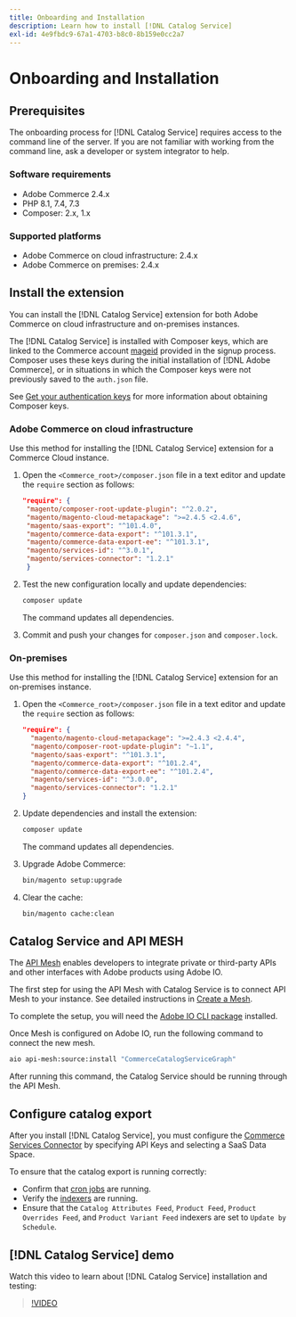 ```yaml
---
title: Onboarding and Installation
description: Learn how to install [!DNL Catalog Service]
exl-id: 4e9fbdc9-67a1-4703-b8c0-8b159e0cc2a7
---
```

# Onboarding and Installation

## Prerequisites

The onboarding process for [!DNL Catalog Service] requires access to the command line of the server. If you are not familiar with working from the command line, ask a developer or system integrator to help.

### Software requirements

-  Adobe Commerce 2.4.x
-  PHP 8.1, 7.4, 7.3
-  Composer: 2.x, 1.x

### Supported platforms

-  Adobe Commerce on cloud infrastructure: 2.4.x
-  Adobe Commerce on premises: 2.4.x

## Install the extension

You can install the [!DNL Catalog Service] extension for both Adobe Commerce on cloud infrastructure and on-premises instances.

The [!DNL Catalog Service] is installed with Composer keys, which are linked to the Commerce account [mageid](https://developer.adobe.com/commerce/marketplace/guides/sellers/profile-personal/#field-descriptions) provided in the signup process. Composer uses these keys during the initial installation of [!DNL Adobe Commerce], or in situations in which the Composer keys were not previously saved to the `auth.json` file.

See [Get your authentication keys](https://devdocs.magento.com/guides/v2.4/install-gde/prereq/connect-auth.html) for more information about obtaining Composer keys.

### Adobe Commerce on cloud infrastructure

Use this method for installing the [!DNL Catalog Service] extension for a Commerce Cloud instance.

1. Open the `<Commerce_root>/composer.json` file in a text editor and update the `require` section as follows:

   ```json
   "require": {
    "magento/composer-root-update-plugin": "^2.0.2",
    "magento/magento-cloud-metapackage": ">=2.4.5 <2.4.6",
    "magento/saas-export": "^101.4.0",
    "magento/commerce-data-export": "^101.3.1",
    "magento/commerce-data-export-ee": "^101.3.1",
    "magento/services-id": "^3.0.1",
    "magento/services-connector": "1.2.1"
    }
   ```

1. Test the new configuration locally and update dependencies:

   ```bash
   composer update
   ```

   The command updates all dependencies.

1. Commit and push your changes for `composer.json` and `composer.lock`.

### On-premises

Use this method for installing the [!DNL Catalog Service] extension for an on-premises instance.

1. Open the `<Commerce_root>/composer.json` file in a text editor and update the `require` section as follows:

   ```json
   "require": {
     "magento/magento-cloud-metapackage": ">=2.4.3 <2.4.4",
     "magento/composer-root-update-plugin": "~1.1",
     "magento/saas-export": "^101.3.1",
     "magento/commerce-data-export": "^101.2.4",    
     "magento/commerce-data-export-ee": "^101.2.4",
     "magento/services-id": "^3.0.0",
     "magento/services-connector": "1.2.1"
   }
   ```

1. Update dependencies and install the extension:

   ```bash
   composer update
   ```

   The command updates all dependencies.

1. Upgrade Adobe Commerce:

   ```bash
   bin/magento setup:upgrade
   ```

1. Clear the cache:

   ```bash
   bin/magento cache:clean
   ```


## Catalog Service and API MESH

The [API Mesh](https://developer.adobe.com/graphql-mesh-gateway/gateway/overview/) enables developers to integrate private or third-party APIs and other interfaces with Adobe products using Adobe IO.

The first step for using the API Mesh with Catalog Service is to connect API Mesh to your instance. See detailed instructions in [Create a Mesh](https://developer.adobe.com/graphql-mesh-gateway/gateway/create-mesh/).

To complete the setup, you will need the [Adobe IO CLI package](https://developer.adobe.com/runtime/docs/guides/tools/cli_install/) installed.

Once Mesh is configured on Adobe IO, run the following command to connect the new mesh.

```bash
aio api-mesh:source:install "CommerceCatalogServiceGraph"
```

After running this command, the Catalog Service should be running through the API Mesh.

## Configure catalog export

After you install [!DNL Catalog Service], you must configure the [Commerce Services Connector](../landing/saas.md) by specifying API Keys and selecting a SaaS Data Space.

To ensure that the catalog export is running correctly:

-  Confirm that [cron jobs](https://experienceleague.adobe.com/docs/commerce-operations/configuration-guide/cli/configure-cron-jobs.html) are running. 
-  Verify the [indexers](https://experienceleague.adobe.com/docs/commerce-operations/configuration-guide/cli/manage-indexers.html) are running.
-  Ensure that the `Catalog Attributes Feed`, `Product Feed`, `Product Overrides Feed`, and `Product Variant Feed` indexers are set to `Update by Schedule`.

## [!DNL Catalog Service] demo

Watch this video to learn about [!DNL Catalog Service] installation and testing:

>[!VIDEO](https://video.tv.adobe.com/v/3409390?quality=12&learn=on)
